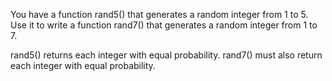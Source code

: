 You have a function rand5() that generates a random integer from 1 to 5. Use it
to write a function rand7() that generates a random integer from 1 to 7.

rand5() returns each integer with equal probability. rand7() must also return
each integer with equal probability.
